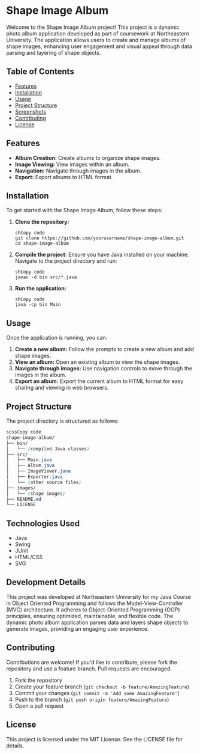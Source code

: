 # Shape Image Album

Welcome to the Shape Image Album project! This project is a dynamic photo album application developed as part of coursework at Northeastern University. The application allows users to create and manage albums of shape images, enhancing user engagement and visual appeal through data parsing and layering of shape objects.

## Table of Contents

- [Features](https://www.notion.so/69392d38ebc94206bb2a6af1a292d3b8?pvs=21)
- [Installation](https://www.notion.so/69392d38ebc94206bb2a6af1a292d3b8?pvs=21)
- [Usage](https://www.notion.so/69392d38ebc94206bb2a6af1a292d3b8?pvs=21)
- [Project Structure](https://www.notion.so/69392d38ebc94206bb2a6af1a292d3b8?pvs=21)
- [Screenshots](https://www.notion.so/69392d38ebc94206bb2a6af1a292d3b8?pvs=21)
- [Contributing](https://www.notion.so/69392d38ebc94206bb2a6af1a292d3b8?pvs=21)
- [License](https://www.notion.so/69392d38ebc94206bb2a6af1a292d3b8?pvs=21)

## Features

- **Album Creation:** Create albums to organize shape images.
- **Image Viewing:** View images within an album.
- **Navigation:** Navigate through images in the album.
- **Export:** Export albums to HTML format.

## Installation

To get started with the Shape Image Album, follow these steps:

1. **Clone the repository:**
    
    ```
    shCopy code
    git clone https://github.com/yourusername/shape-image-album.git
    cd shape-image-album
    
    ```
    
2. **Compile the project:**
Ensure you have Java installed on your machine. Navigate to the project directory and run:
    
    ```
    shCopy code
    javac -d bin src/*.java
    
    ```
    
3. **Run the application:**
    
    ```
    shCopy code
    java -cp bin Main
    
    ```
    

## Usage

Once the application is running, you can:

1. **Create a new album:** Follow the prompts to create a new album and add shape images.
2. **View an album:** Open an existing album to view the shape images.
3. **Navigate through images:** Use navigation controls to move through the images in the album.
4. **Export an album:** Export the current album to HTML format for easy sharing and viewing in web browsers.

## Project Structure

The project directory is structured as follows:

```scss
scssCopy code
shape-image-album/
├── bin/
│   └── (compiled Java classes)
├── src/
│   ├── Main.java
│   ├── Album.java
│   ├── ImageViewer.java
│   ├── Exporter.java
│   └── (other source files)
├── images/
│   └── (shape images)
├── README.md
└── LICENSE

```

## Technologies Used

- Java
- Swing
- JUnit
- HTML/CSS
- SVG

## Development Details

This project was developed at Northeastern University for my Java Course in Object Oriented Programming and follows the Model-View-Controller (MVC) architecture. It adheres to Object-Oriented Programming (OOP) principles, ensuring optimized, maintainable, and flexible code. The dynamic photo album application parses data and layers shape objects to generate images, providing an engaging user experience.

## Contributing

Contributions are welcome! If you'd like to contribute, please fork the repository and use a feature branch. Pull requests are encouraged.

1. Fork the repository
2. Create your feature branch (`git checkout -b feature/AmazingFeature`)
3. Commit your changes (`git commit -m 'Add some AmazingFeature'`)
4. Push to the branch (`git push origin feature/AmazingFeature`)
5. Open a pull request

## License

This project is licensed under the MIT License. See the LICENSE file for details.
